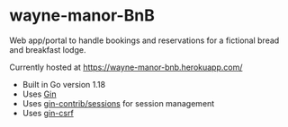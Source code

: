 # wayne-manor-BnB
Web app/portal to handle bookings and reservations for a fictional bread and breakfast lodge.

Currently hosted at https://wayne-manor-bnb.herokuapp.com/

- Built in Go version 1.18
- Uses [Gin](github.com/gin-gonic/gin)
- Uses [gin-contrib/sessions](github.com/gin-contrib/sessions) for session management
- Uses [gin-csrf](github.com/utrack/gin-csrf) 